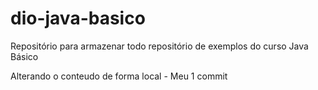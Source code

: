# dio-java-basico
Repositório para armazenar todo repositório de exemplos do curso Java Básico

Alterando o conteudo de forma local - Meu 1 commit 
